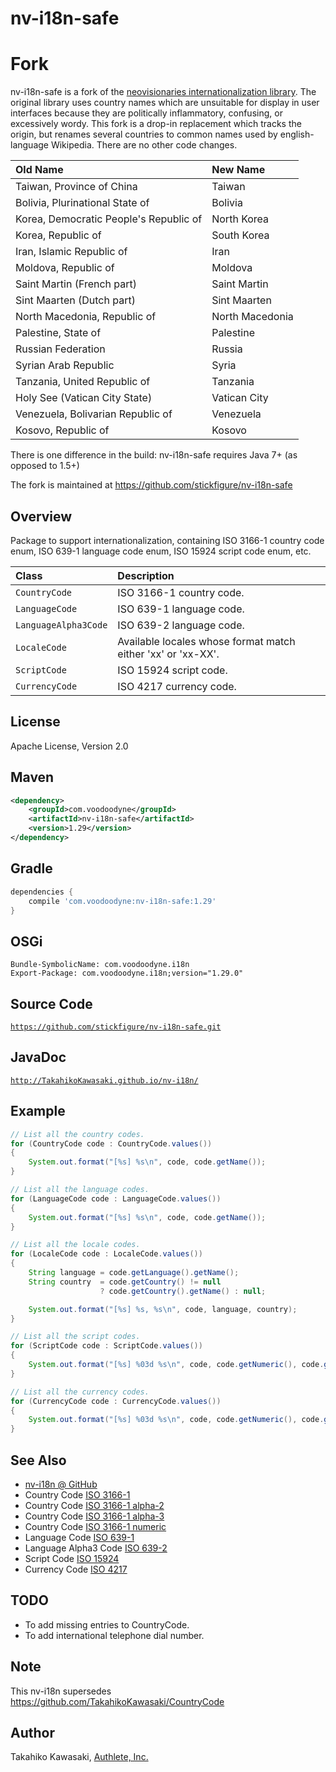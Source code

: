 nv-i18n-safe
=======

# Fork

nv-i18n-safe is a fork of the [neovisionaries internationalization library](https://github.com/TakahikoKawasaki/nv-i18n).
The original library uses country names which are unsuitable for display in user interfaces because they are
politically inflammatory, confusing, or excessively wordy. This fork is a drop-in replacement which tracks the origin,
but renames several countries to common names used by english-language Wikipedia. There are no other code changes.

| Old Name | New Name |
|:---------------------|:-------------------------------------------------------------|
| Taiwan, Province of China | Taiwan |
| Bolivia, Plurinational State of | Bolivia |
| Korea, Democratic People's Republic of | North Korea |
| Korea, Republic of | South Korea |
| Iran, Islamic Republic of | Iran |
| Moldova, Republic of | Moldova |
| Saint Martin (French part) | Saint Martin |
| Sint Maarten (Dutch part) | Sint Maarten |
| North Macedonia, Republic of | North Macedonia |
| Palestine, State of | Palestine |
| Russian Federation | Russia |
| Syrian Arab Republic | Syria |
| Tanzania, United Republic of | Tanzania |
| Holy See (Vatican City State) | Vatican City |
| Venezuela, Bolivarian Republic of | Venezuela |
| Kosovo, Republic of | Kosovo |

There is one difference in the build: nv-i18n-safe requires Java 7+ (as opposed to 1.5+) 

The fork is maintained at https://github.com/stickfigure/nv-i18n-safe

Overview
--------

Package to support internationalization, containing ISO 3166-1 country code enum,
ISO 639-1 language code enum, ISO 15924 script code enum, etc.

| Class                | Description                                                  |
|:---------------------|:-------------------------------------------------------------|
| `CountryCode`        | ISO 3166-1 country code.                                     |
| `LanguageCode`       | ISO 639-1 language code.                                     |
| `LanguageAlpha3Code` | ISO 639-2 language code.                                     |
| `LocaleCode`         | Available locales whose format match either 'xx' or 'xx-XX'. |
| `ScriptCode`         | ISO 15924 script code.                                       |
| `CurrencyCode`       | ISO 4217 currency code.                                      |


License
-------

  Apache License, Version 2.0


Maven
-----

```xml
<dependency>
    <groupId>com.voodoodyne</groupId>
    <artifactId>nv-i18n-safe</artifactId>
    <version>1.29</version>
</dependency>
```


Gradle
------

```gradle
dependencies {
    compile 'com.voodoodyne:nv-i18n-safe:1.29'
}
```


OSGi
----

    Bundle-SymbolicName: com.voodoodyne.i18n
    Export-Package: com.voodoodyne.i18n;version="1.29.0"


Source Code
-----------

  <code>https://github.com/stickfigure/nv-i18n-safe.git</code>


JavaDoc
-------

  <code>http://TakahikoKawasaki.github.io/nv-i18n/</code>


Example
-------

```java
// List all the country codes.
for (CountryCode code : CountryCode.values())
{
    System.out.format("[%s] %s\n", code, code.getName());
}

// List all the language codes.
for (LanguageCode code : LanguageCode.values())
{
    System.out.format("[%s] %s\n", code, code.getName());
}

// List all the locale codes.
for (LocaleCode code : LocaleCode.values())
{
    String language = code.getLanguage().getName();
    String country  = code.getCountry() != null
                    ? code.getCountry().getName() : null;

    System.out.format("[%s] %s, %s\n", code, language, country);
}

// List all the script codes.
for (ScriptCode code : ScriptCode.values())
{
    System.out.format("[%s] %03d %s\n", code, code.getNumeric(), code.getName());
}

// List all the currency codes.
for (CurrencyCode code : CurrencyCode.values())
{
    System.out.format("[%s] %03d %s\n", code, code.getNumeric(), code.getName());
}
```


See Also
--------

* [nv-i18n @ GitHub](https://github.com/TakahikoKawasaki/nv-i18n)
* Country Code [ISO 3166-1](http://en.wikipedia.org/wiki/ISO_3166-1)
* Country Code [ISO 3166-1 alpha-2](http://en.wikipedia.org/wiki/ISO_3166-1_alpha-2)
* Country Code [ISO 3166-1 alpha-3](http://en.wikipedia.org/wiki/ISO_3166-1_alpha-3)
* Country Code [ISO 3166-1 numeric](http://en.wikipedia.org/wiki/ISO_3166-1_numeric)
* Language Code [ISO 639-1](http://en.wikipedia.org/wiki/ISO_639-1)
* Language Alpha3 Code [ISO 639-2](http://en.wikipedia.org/wiki/ISO_639-2)
* Script Code [ISO 15924](http://en.wikipedia.org/wiki/ISO_15924)
* Currency Code [ISO 4217](http://en.wikipedia.org/wiki/ISO_4217)


TODO
----

* To add missing entries to CountryCode.
* To add international telephone dial number.


Note
----

This nv-i18n supersedes https://github.com/TakahikoKawasaki/CountryCode


Author
------

Takahiko Kawasaki, [Authlete, Inc.](https://www.authlete.com/)
